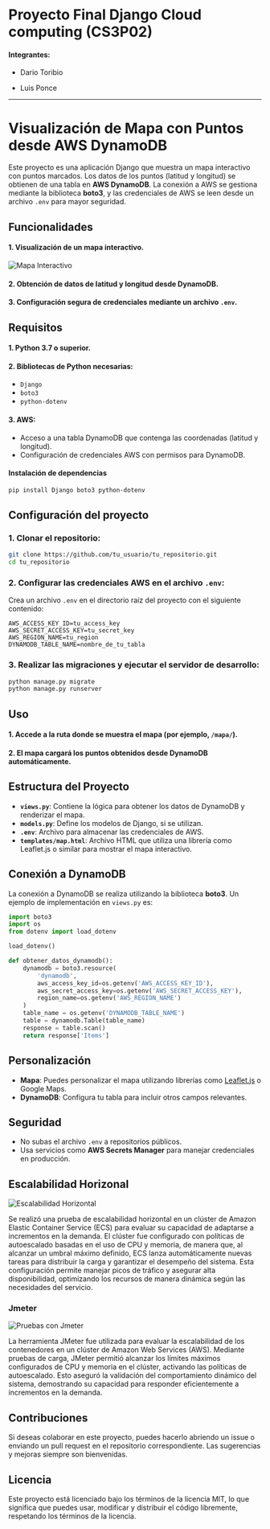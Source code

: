 
# Proyecto Final Django Cloud computing (CS3P02) 

#### Integrantes:

- Dario Toribio

- Luis Ponce

---
# Visualización de Mapa con Puntos desde AWS DynamoDB

Este proyecto es una aplicación Django que muestra un mapa interactivo con puntos marcados. Los datos de los puntos (latitud y longitud) se obtienen de una tabla en **AWS DynamoDB**. La conexión a AWS se gestiona mediante la biblioteca **boto3**, y las credenciales de AWS se leen desde un archivo `.env` para mayor seguridad.

## Funcionalidades

#### 1. Visualización de un mapa interactivo.

![Mapa Interactivo](./mapa.jpg)


#### 2. Obtención de datos de latitud y longitud desde DynamoDB.
#### 3. Configuración segura de credenciales mediante un archivo `.env`.

## Requisitos

#### 1. Python 3.7 o superior.
#### 2. Bibliotecas de Python necesarias:
   - `Django`
   - `boto3`
   - `python-dotenv`
#### 3. AWS:
   - Acceso a una tabla DynamoDB que contenga las coordenadas (latitud y longitud).
   - Configuración de credenciales AWS con permisos para DynamoDB.

#### Instalación de dependencias

```bash
pip install Django boto3 python-dotenv
```

## Configuración del proyecto

### 1. Clonar el repositorio:
   ```bash
   git clone https://github.com/tu_usuario/tu_repositorio.git
   cd tu_repositorio
   ```

### 2. Configurar las credenciales AWS en el archivo `.env`:
   Crea un archivo `.env` en el directorio raíz del proyecto con el siguiente contenido:
   ```
   AWS_ACCESS_KEY_ID=tu_access_key
   AWS_SECRET_ACCESS_KEY=tu_secret_key
   AWS_REGION_NAME=tu_region
   DYNAMODB_TABLE_NAME=nombre_de_tu_tabla
   ```

### 3. Realizar las migraciones y ejecutar el servidor de desarrollo:
   ```bash
   python manage.py migrate
   python manage.py runserver
   ```

## Uso

#### 1. Accede a la ruta donde se muestra el mapa (por ejemplo, `/mapa/`).
#### 2. El mapa cargará los puntos obtenidos desde DynamoDB automáticamente.

## Estructura del Proyecto

- **`views.py`**: Contiene la lógica para obtener los datos de DynamoDB y renderizar el mapa.
- **`models.py`**: Define los modelos de Django, si se utilizan.
- **`.env`**: Archivo para almacenar las credenciales de AWS.
- **`templates/map.html`**: Archivo HTML que utiliza una librería como Leaflet.js o similar para mostrar el mapa interactivo.

## Conexión a DynamoDB

La conexión a DynamoDB se realiza utilizando la biblioteca **boto3**. Un ejemplo de implementación en `views.py` es:

```python
import boto3
import os
from dotenv import load_dotenv

load_dotenv()

def obtener_datos_dynamodb():
    dynamodb = boto3.resource(
        'dynamodb',
        aws_access_key_id=os.getenv('AWS_ACCESS_KEY_ID'),
        aws_secret_access_key=os.getenv('AWS_SECRET_ACCESS_KEY'),
        region_name=os.getenv('AWS_REGION_NAME')
    )
    table_name = os.getenv('DYNAMODB_TABLE_NAME')
    table = dynamodb.Table(table_name)
    response = table.scan()
    return response['Items']
```

## Personalización

- **Mapa**: Puedes personalizar el mapa utilizando librerías como [Leaflet.js](https://leafletjs.com/) o Google Maps.
- **DynamoDB**: Configura tu tabla para incluir otros campos relevantes.

## Seguridad

- No subas el archivo `.env` a repositorios públicos.
- Usa servicios como **AWS Secrets Manager** para manejar credenciales en producción.

## Escalabilidad Horizonal

![Escalabilidad Horizontal](./escalabilidad.png)

Se realizó una prueba de escalabilidad horizontal en un clúster de Amazon Elastic Container Service (ECS) para evaluar su capacidad de adaptarse a incrementos en la demanda. El clúster fue configurado con políticas de autoescalado basadas en el uso de CPU y memoria, de manera que, al alcanzar un umbral máximo definido, ECS lanza automáticamente nuevas tareas para distribuir la carga y garantizar el desempeño del sistema. Esta configuración permite manejar picos de tráfico y asegurar alta disponibilidad, optimizando los recursos de manera dinámica según las necesidades del servicio.

### Jmeter

![Pruebas con Jmeter](./jmeter.jpg)


La herramienta JMeter fue utilizada para evaluar la escalabilidad de los contenedores en un clúster de Amazon Web Services (AWS). Mediante pruebas de carga, JMeter permitió alcanzar los límites máximos configurados de CPU y memoria en el clúster, activando las políticas de autoescalado. Esto aseguró la validación del comportamiento dinámico del sistema, demostrando su capacidad para responder eficientemente a incrementos en la demanda.



## Contribuciones

Si deseas colaborar en este proyecto, puedes hacerlo abriendo un issue o enviando un pull request en el repositorio correspondiente. Las sugerencias y mejoras siempre son bienvenidas.

## Licencia

Este proyecto está licenciado bajo los términos de la licencia MIT, lo que significa que puedes usar, modificar y distribuir el código libremente, respetando los términos de la licencia.
